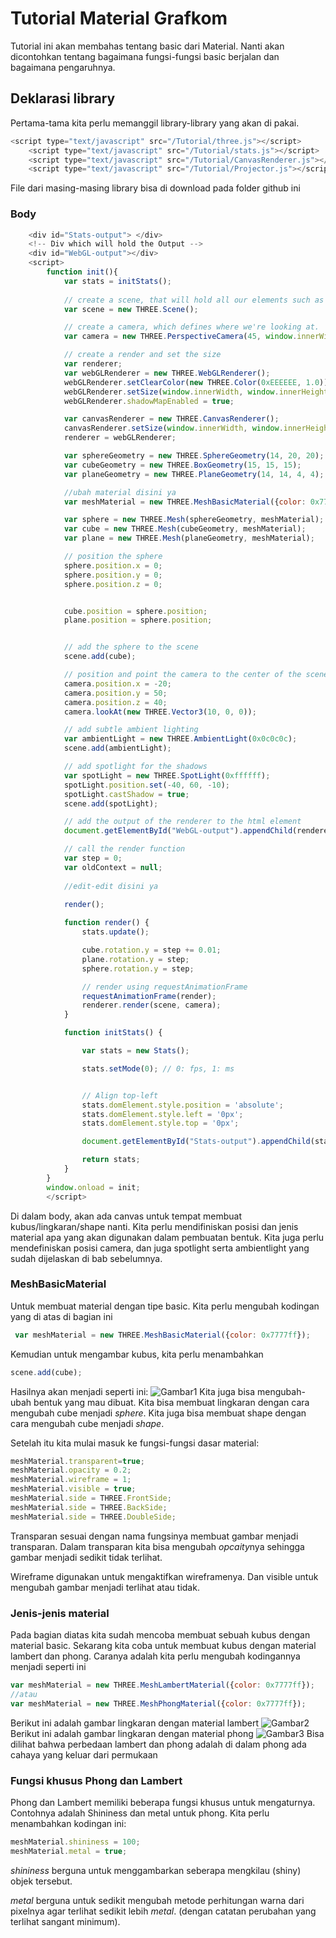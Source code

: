 # Tutorial Material Grafkom

Tutorial ini akan membahas tentang basic dari Material. Nanti akan dicontohkan tentang bagaimana fungsi-fungsi basic berjalan dan bagaimana pengaruhnya.

## Deklarasi library
Pertama-tama kita perlu memanggil library-library yang akan di pakai.

```javascript
<script type="text/javascript" src="/Tutorial/three.js"></script>
    <script type="text/javascript" src="/Tutorial/stats.js"></script>
    <script type="text/javascript" src="/Tutorial/CanvasRenderer.js"></script>
    <script type="text/javascript" src="/Tutorial/Projector.js"></script>
```
File dari masing-masing library bisa di download pada folder github ini

### Body
```javascript
    <div id="Stats-output"> </div>
    <!-- Div which will hold the Output -->
    <div id="WebGL-output"></div>
    <script>
        function init(){
            var stats = initStats();
            
            // create a scene, that will hold all our elements such as objects, cameras and lights.
            var scene = new THREE.Scene();

            // create a camera, which defines where we're looking at.
            var camera = new THREE.PerspectiveCamera(45, window.innerWidth / window.innerHeight, 0.1, 1000);

            // create a render and set the size
            var renderer;
            var webGLRenderer = new THREE.WebGLRenderer();
            webGLRenderer.setClearColor(new THREE.Color(0xEEEEEE, 1.0));
            webGLRenderer.setSize(window.innerWidth, window.innerHeight);
            webGLRenderer.shadowMapEnabled = true;

            var canvasRenderer = new THREE.CanvasRenderer();
            canvasRenderer.setSize(window.innerWidth, window.innerHeight);
            renderer = webGLRenderer;

            var sphereGeometry = new THREE.SphereGeometry(14, 20, 20);
            var cubeGeometry = new THREE.BoxGeometry(15, 15, 15);
            var planeGeometry = new THREE.PlaneGeometry(14, 14, 4, 4);

            //ubah material disini ya
            var meshMaterial = new THREE.MeshBasicMaterial({color: 0x7777ff});

            var sphere = new THREE.Mesh(sphereGeometry, meshMaterial);
            var cube = new THREE.Mesh(cubeGeometry, meshMaterial);
            var plane = new THREE.Mesh(planeGeometry, meshMaterial);

            // position the sphere
            sphere.position.x = 0;
            sphere.position.y = 0;
            sphere.position.z = 0;


            cube.position = sphere.position;
            plane.position = sphere.position;


            // add the sphere to the scene
            scene.add(cube);

            // position and point the camera to the center of the scene
            camera.position.x = -20;
            camera.position.y = 50;
            camera.position.z = 40;
            camera.lookAt(new THREE.Vector3(10, 0, 0));

            // add subtle ambient lighting
            var ambientLight = new THREE.AmbientLight(0x0c0c0c);
            scene.add(ambientLight);

            // add spotlight for the shadows
            var spotLight = new THREE.SpotLight(0xffffff);
            spotLight.position.set(-40, 60, -10);
            spotLight.castShadow = true;
            scene.add(spotLight);

            // add the output of the renderer to the html element
            document.getElementById("WebGL-output").appendChild(renderer.domElement);

            // call the render function
            var step = 0;
            var oldContext = null;
            
            //edit-edit disini ya
 
            render();

            function render() {
                stats.update();

                cube.rotation.y = step += 0.01;
                plane.rotation.y = step;
                sphere.rotation.y = step;

                // render using requestAnimationFrame
                requestAnimationFrame(render);
                renderer.render(scene, camera);
            }

            function initStats() {

                var stats = new Stats();

                stats.setMode(0); // 0: fps, 1: ms


                // Align top-left
                stats.domElement.style.position = 'absolute';
                stats.domElement.style.left = '0px';
                stats.domElement.style.top = '0px';

                document.getElementById("Stats-output").appendChild(stats.domElement);

                return stats;
            }
        }
        window.onload = init;
        </script>
```
Di dalam body, akan ada canvas untuk tempat membuat kubus/lingkaran/shape nanti. Kita perlu mendifiniskan posisi dan jenis material apa yang akan digunakan dalam pembuatan bentuk. Kita juga perlu mendefiniskan posisi camera, dan juga spotlight serta ambientlight yang sudah dijelaskan di bab sebelumnya.

### MeshBasicMaterial
Untuk membuat material dengan tipe basic. Kita perlu mengubah kodingan yang di atas di bagian ini
```javascript
 var meshMaterial = new THREE.MeshBasicMaterial({color: 0x7777ff});
```
Kemudian untuk mengambar kubus, kita perlu menambahkan
```javascript
scene.add(cube);
```
Hasilnya akan menjadi seperti ini:
![Gambar1](/Tutorial/images/foto1.png)
Kita juga bisa mengubah-ubah bentuk yang mau dibuat. Kita bisa membuat lingkaran dengan cara mengubah cube menjadi *sphere*. Kita juga bisa membuat shape dengan cara mengubah cube menjadi *shape*.


Setelah itu kita mulai masuk ke fungsi-fungsi dasar material:
```javascript
meshMaterial.transparent=true;
meshMaterial.opacity = 0.2;
meshMaterial.wireframe = 1;
meshMaterial.visible = true;
meshMaterial.side = THREE.FrontSide;
meshMaterial.side = THREE.BackSide;
meshMaterial.side = THREE.DoubleSide;
```
Transparan sesuai dengan nama fungsinya membuat gambar menjadi transparan. Dalam transparan kita bisa mengubah *opcaity*nya sehingga gambar menjadi sedikit tidak terlihat.

Wireframe digunakan untuk mengaktifkan wireframenya. Dan visible untuk mengubah gambar menjadi terlihat atau tidak.


### Jenis-jenis material
Pada bagian diatas kita sudah mencoba membuat sebuah kubus dengan material basic. Sekarang kita coba untuk membuat kubus dengan material lambert dan phong. Caranya adalah kita perlu mengubah kodingannya menjadi seperti ini
```javascript
var meshMaterial = new THREE.MeshLambertMaterial({color: 0x7777ff});
//atau
var meshMaterial = new THREE.MeshPhongMaterial({color: 0x7777ff});
```
Berikut ini adalah gambar lingkaran dengan material lambert
![Gambar2](/Tutorial/images/foto2.png)
Berikut ini adalah gambar lingkaran dengan material phong
![Gambar3](/Tutorial/images/foto3.png)
Bisa dilihat bahwa perbedaan lambert dan phong adalah di dalam phong ada cahaya yang keluar dari permukaan

### Fungsi khusus Phong dan Lambert
Phong dan Lambert memiliki beberapa fungsi khusus untuk mengaturnya. Contohnya adalah Shininess dan metal untuk phong.
Kita perlu menambahkan kodingan ini:
```Javascript
meshMaterial.shininess = 100;
meshMaterial.metal = true;
```
*shininess* berguna untuk menggambarkan seberapa mengkilau (shiny) objek tersebut.

*metal* berguna untuk sedikit mengubah metode perhitungan warna dari pixelnya agar terlihat sedikit lebih *metal*. (dengan catatan perubahan yang terlihat sangant minimum).